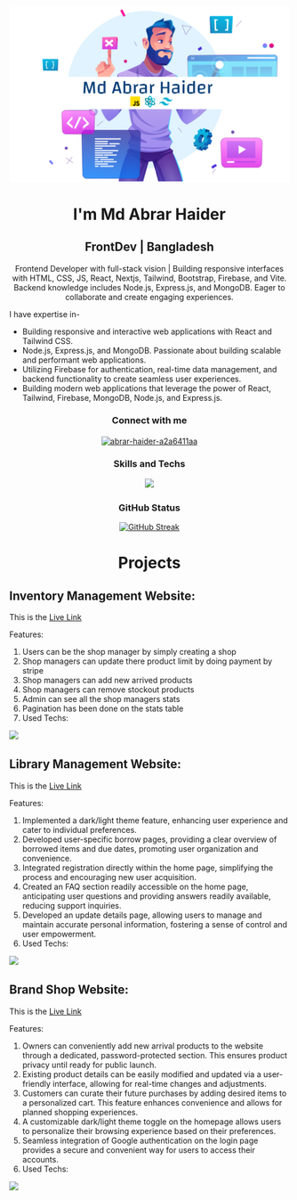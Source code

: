 ![logo](https://github.com/abrarcuet96/abrarcuet96/blob/main/git-hub-banner.png)
<h1 align="center">I'm Md Abrar Haider</h1>
<h2 align="center">FrontDev | Bangladesh</h2>

<p align="center">Frontend Developer with full-stack vision | Building responsive interfaces with HTML, CSS, JS, React, Nextjs, Tailwind, Bootstrap, Firebase, and Vite. Backend knowledge includes Node.js, Express.js, and MongoDB. Eager to collaborate and create engaging experiences.</p>
<p>I have expertise in-</p>
<ul>
  <li>Building responsive and interactive web applications with React and Tailwind CSS.</li>
  <li>Node.js, Express.js, and MongoDB. Passionate about building scalable and performant web applications.</li>
  <li>Utilizing Firebase for authentication, real-time data management, and backend functionality to create seamless user experiences.</li>
  <li>Building modern web applications that leverage the power of React, Tailwind, Firebase, MongoDB, Node.js, and Express.js.</li>
</ul>
<h3 align="center">Connect with me</h3>
<p align="center">
<a href="https://linkedin.com/in/abrar-haider-a2a6411aa" target="blank"><img align="center" src="https://raw.githubusercontent.com/rahuldkjain/github-profile-readme-generator/master/src/images/icons/Social/linked-in-alt.svg" alt="abrar-haider-a2a6411aa" height="30" width="40" /></a>
</p>
<h3 align="center">Skills and Techs</h3>
<p align="center">
  <a href="https://skillicons.dev">
    <img src="https://skillicons.dev/icons?i=c,cpp,py,html,css,tailwind,react,firebase,js,express,stackoverflow,vite,mongodb,nodejs,nextjs,ai,ps,vscode" />
  </a>
</p>
<h3 align="center">GitHub Status</h3>
<p align="center"><a href="https://git.io/streak-stats"><img src="https://github-readme-streak-stats.herokuapp.com?user=abrarcuet96&theme=shadow-blue&hide_border=true&border_radius=5&card_width=500&type=png" alt="GitHub Streak" /></a></p>

<h1 align="center">Projects</h1>
<h2>Inventory Management Website:</h2>
<p> This is the <a href="https://inventory-management-sys-591dd.web.app"><span>Live Link</span></a></p>
<p>Features:</p>
<ol>
  <li>Users can be the shop manager by simply creating a shop</li>
  <li>Shop managers can update there product limit by doing payment by stripe</li>
  <li>Shop managers can add new arrived products</li>
  <li>Shop managers can remove stockout products</li>
  <li>Admin can see all the shop managers stats</li>
  <li>Pagination has been done on the stats table</li>
  <li>Used Techs:</li>
  
</ol>
<p align="left">
  <a href="https://skillicons.dev">
    <img src="https://skillicons.dev/icons?i=tailwind,react,firebase,js,express,vite,mongodb,nodejs" />
  </a>
</p>

<h2>Library Management Website:</h2>
<p> This is the <a href="https://abrar-library-auth.web.app"><span>Live Link</span></a></p>
<p>Features:</p>
<ol>
  <li> Implemented a dark/light theme feature, enhancing user experience and cater to individual preferences.</li>
  <li>Developed user-specific borrow pages, providing a clear overview of borrowed items and due dates, promoting user organization and convenience.</li>
  <li>Integrated registration directly within the home page, simplifying the process and encouraging new user acquisition.</li>
  <li>Created an FAQ section readily accessible on the home page, anticipating user questions and providing answers readily available, reducing support inquiries.</li>
  <li>Developed an update details page, allowing users to manage and maintain accurate personal information, fostering a sense of control and user empowerment.</li>
  <li>Used Techs:</li>
  
</ol>
<p align="left">
  <a href="https://skillicons.dev">
    <img src="https://skillicons.dev/icons?i=tailwind,react,firebase,js,express,vite,mongodb,nodejs" />
  </a>
</p>

<h2>Brand Shop Website:</h2>
<p> This is the <a href="https://my-brand-shop-fad71.web.app"><span>Live Link</span></a></p>
<p>Features:</p>
<ol>
  <li>Owners can conveniently add new arrival products to the website through a dedicated, password-protected section. This ensures product privacy until ready for public launch.</li>
  <li>Existing product details can be easily modified and updated via a user-friendly interface, allowing for real-time changes and adjustments.</li>
  <li>Customers can curate their future purchases by adding desired items to a personalized cart. This feature enhances convenience and allows for planned shopping experiences.</li>
  <li>A customizable dark/light theme toggle on the homepage allows users to personalize their browsing experience based on their preferences.</li>
  <li>Seamless integration of Google authentication on the login page provides a secure and convenient way for users to access their accounts.</li>
  <li>Used Techs:</li>
  
</ol>
<p align="left">
  <a href="https://skillicons.dev">
    <img src="https://skillicons.dev/icons?i=tailwind,react,firebase,js,express,vite,mongodb,nodejs" />
  </a>
</p>

